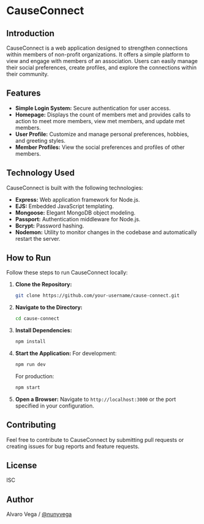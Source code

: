# CauseConnect

## Introduction
CauseConnect is a web application designed to strengthen connections within members of non-profit organizations. It offers a simple platform to view and engage with members of an association. Users can easily manage their social preferences, create profiles, and explore the connections within their community.

## Features
- **Simple Login System:** Secure authentication for user access.
- **Homepage:** Displays the count of members met and provides calls to action to meet more members, view met members, and update met members.
- **User Profile:** Customize and manage personal preferences, hobbies, and greeting styles.
- **Member Profiles:** View the social preferences and profiles of other members.

## Technology Used
CauseConnect is built with the following technologies:
- **Express:** Web application framework for Node.js.
- **EJS:** Embedded JavaScript templating.
- **Mongoose:** Elegant MongoDB object modeling.
- **Passport:** Authentication middleware for Node.js.
- **Bcrypt:** Password hashing.
- **Nodemon:** Utility to monitor changes in the codebase and automatically restart the server.

## How to Run
Follow these steps to run CauseConnect locally:

1. **Clone the Repository:** 
   ```bash
   git clone https://github.com/your-username/cause-connect.git
   ```

2. **Navigate to the Directory:**
   ```bash
   cd cause-connect
   ```

3. **Install Dependencies:**
   ```bash
   npm install
   ```

4. **Start the Application:**
   For development:
   ```bash
   npm run dev
   ```
   For production:
   ```bash
   npm start
   ```

5. **Open a Browser:**
   Navigate to `http://localhost:3000` or the port specified in your configuration.

## Contributing
Feel free to contribute to CauseConnect by submitting pull requests or creating issues for bug reports and feature requests.

## License
ISC

## Author
Alvaro Vega / [@nunyvega](https://github.com/nunyvega)
